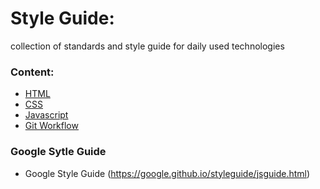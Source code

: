 # Style Guide:

collection of standards and style guide for daily used technologies

### Content:

*   [HTML](HTML/README.md)
*   [CSS](CSS/README.md)
*   [Javascript](javascript/README.md)
*   [Git Workflow](GitWorkflow/README.md)

### Google Sytle Guide

*   Google Style Guide (https://google.github.io/styleguide/jsguide.html)

